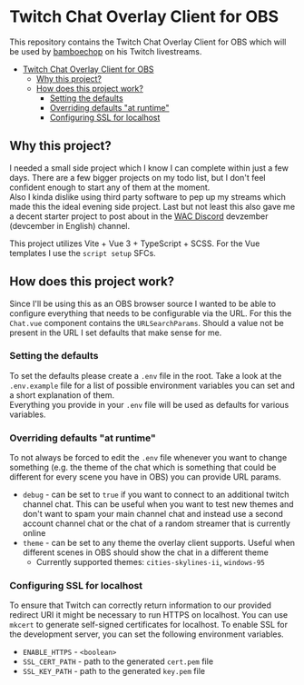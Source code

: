 # Twitch Chat Overlay Client for OBS

This repository contains the Twitch Chat Overlay Client for OBS which will be used by [bamboechop](https://github.com/bamboechop) on his Twitch livestreams.

* [Twitch Chat Overlay Client for OBS](#twitch-chat-overlay-client-for-obs)
  * [Why this project?](#why-this-project)
  * [How does this project work?](#how-does-this-project-work)
    * [Setting the defaults](#setting-the-defaults)
    * [Overriding defaults "at runtime"](#overriding-defaults-at-runtime)
    * [Configuring SSL for localhost](#configuring-ssl-for-localhost)

## Why this project?

I needed a small side project which I know I can complete within just a few days. There are a few bigger projects on my todo list, but I don't feel confident enough to start any of them at the moment.  
Also I kinda dislike using third party software to pep up my streams which made this the ideal evening side project.
Last but not least this also gave me a decent starter project to post about in the [WAC Discord](https://discord.com/invite/NCdAwHzMVn) devzember (devcember in English) channel.

This project utilizes Vite + Vue 3 + TypeScript + SCSS. For the Vue templates I use the `script setup` SFCs.

## How does this project work?

Since I'll be using this as an OBS browser source I wanted to be able to configure everything that needs to be configurable via the URL. For this the `Chat.vue` component contains the `URLSearchParams`. Should a value not be present in the URL I set defaults that make sense for me.

### Setting the defaults

To set the defaults please create a `.env` file in the root. Take a look at the `.env.example` file for a list of possible environment variables you can set and a short explanation of them.  
Everything you provide in your `.env` file will be used as defaults for various variables.

### Overriding defaults "at runtime"

To not always be forced to edit the `.env` file whenever you want to change something (e.g. the theme of the chat which is something that could be different for every scene you have in OBS) you can provide URL params.

* `debug` - can be set to `true` if you want to connect to an additional twitch channel chat. This can be useful when you want to test new themes and don't want to spam your main channel chat and instead use a second account channel chat or the chat of a random streamer that is currently online
* `theme` - can be set to any theme the overlay client supports. Useful when different scenes in OBS should show the chat in a different theme
  * Currently supported themes: `cities-skylines-ii`, `windows-95`

### Configuring SSL for localhost

To ensure that Twitch can correctly return information to our provided redirect URI it might be necessary to run HTTPS on localhost. You can use `mkcert` to generate self-signed certificates for localhost. To enable SSL for the development server, you can set the following environment variables.

* `ENABLE_HTTPS` - `<boolean>`
* `SSL_CERT_PATH` - path to the generated `cert.pem` file
* `SSL_KEY_PATH` - path to the generated `key.pem` file
